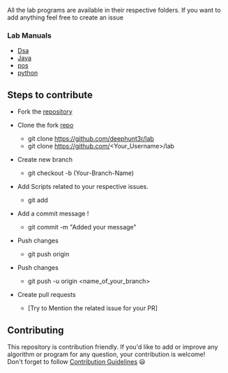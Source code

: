 All the lab programs are available in their respective folders. 
If you want to add anything feel free to create an issue

### Lab Manuals

- [Dsa](http://www.gvpce.ac.in/syllabi/B.Tech%2019-20/DS%20LAB(19-20).pdf)
- [Java](http://www.gvpce.ac.in/syllabi/B.Tech%2019-20/OBJECT%20ORIENTED%20PROGRAMMING%20THROUGH%20JAVA%20LAB%2019-20.pdf)
- [pos](http://www.gvpce.ac.in/syllabi/B.Tech%2019-20/OBJECT%20ORIENTED%20PROGRAMMING%20THROUGH%20JAVA%20LAB%2019-20.pdf)
- [python](http://www.gvpce.ac.in/syllabi/B.Tech%2019-20/PYTHON%20%20LAB(19-20).pdf)

## Steps to contribute
-  Fork the [repository](https://github.com/deephunt3r/lab)
  -  Clone the fork [repo](https://github.com/deephunt3r/lab)
      - git clone https://github.com/deephunt3r/lab
      - git clone https://github.com/<Your_Username>/lab
  -  Create new branch 
     - git checkout -b (Your-Branch-Name)

 -  Add Scripts related to your respective issues.
     - git add <your-contribution>
  
   -  Add a commit message !
      - git commit -m "Added your message"
  - Push changes
    - git push origin
  
  - Push changes
    -  git push -u origin <name_of_your_branch>  
   - Create pull requests
     - [Try to Mention the related issue for your PR]


## Contributing  
This repository is contribution friendly. If you'd like to add or improve any algorithm or program for any question, your contribution is welcome!  
Don't forget to follow [Contribution Guidelines](contributing.md) 😃 
